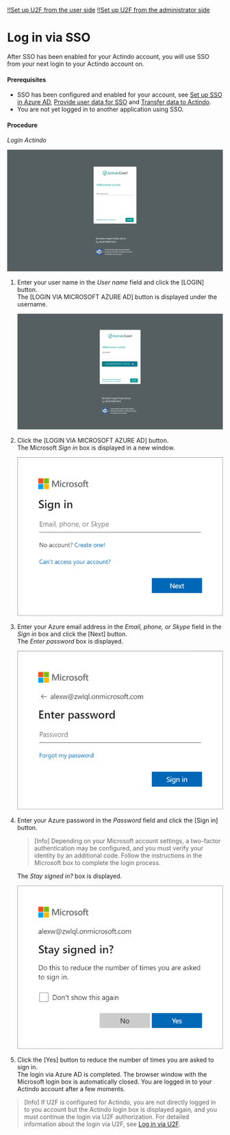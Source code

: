 [!!Set up U2F from the user side](../../MFA/Integration/01_UserSetupActindo.md)
[!!Set up U2F from the administrator side](../../MFA/Integration/02_AdminSetupActindo.md)

# Log in via SSO

After SSO has been enabled for your Actindo account, you will use SSO from your next login to your Actindo account on.

#### Prerequisites

- SSO has been configured and enabled for your account, see [Set up SSO in Azure AD](../../SSO/Integration/01_AzureADSetup.md), [Provide user data for SSO](../../SSO/Integration/02_ProvideUserData.md) and [Transfer data to Actindo](../../SSO/Integration/03_TransferData.md).
- You are not yet logged in to another application using SSO.

#### Procedure

*Login Actindo*

![Login user name](../../../Assets/Screenshots/Core1Platform/LoginUsername.png "[Login user name]")

1. Enter your user name in the *User name* field and click the [LOGIN] button.   
    The [LOGIN VIA MICROSOFT AZURE AD] button is displayed under the username.

    ![Login SSO](../../../Assets/Screenshots/Core1Platform/LoginSSO.png "[Login SSO]")

2. Click the [LOGIN VIA MICROSOFT AZURE AD] button.   
    The Microsoft *Sign in* box is displayed in a new window.

    ![Sign in](../../../Assets/Screenshots/Core1Platform/Microsoft/SignIn.png "[Sign in]")

3. Enter your Azure email address in the *Email, phone, or Skype* field in the *Sign in* box and click the [Next] button.   
    The *Enter password* box is displayed.

    ![Enter password](../../../Assets/Screenshots/Core1Platform/Microsoft/EnterPassword.png "[Enter password]")

4. Enter your Azure password in the *Password* field and click the [Sign in] button.    

    > [Info] Depending on your Microsoft account settings, a two-factor authentication may be configured, and you must verify your identity by an additional code. Follow the instructions in the Microsoft box to complete the login process.

    The *Stay signed in?* box is displayed.

    ![Stay signed in](../../../Assets/Screenshots/Core1Platform/Microsoft/StaySignedIn.png "[Stay signed in]")

4. Click the [Yes] button to reduce the number of times you are asked to sign in.   
    The login via Azure AD is completed. The browser window with the Microsoft login box is automatically closed. You are logged in to your Actindo account after a few moments.

> [Info] If U2F is configured for Actindo, you are not directly logged in to you account but the Actindo login box is displayed again, and you must continue the login via U2F authorization. For detailed information about the login via U2F, see [Log in via U2F](../../MFA/Operation/01_U2FLogin.md).
